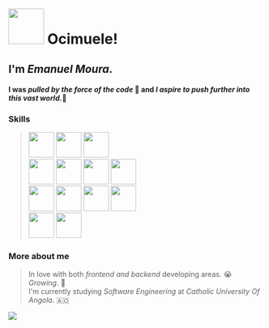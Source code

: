 # <img src="https://media.giphy.com/media/zJ3V6Ot51H8Y0/giphy.gif" height="70" width="70"> Ocimuele! 
## I'm *Emanuel Moura*. 
#### I was *pulled by the force of the code* 🥺 and *I aspire to push further into this vast world*.🥺

### Skills
> <img src="https://cdn.jsdelivr.net/gh/devicons/devicon/icons/react/react-original.svg" width="50" height="50">  <img src="https://cdn.jsdelivr.net/gh/devicons/devicon/icons/redux/redux-original.svg" width="50" height="50">   <img src="https://cdn.jsdelivr.net/gh/devicons/devicon/icons/javascript/javascript-original.svg" width="50" height="50"> <br>
> <img src="https://cdn.jsdelivr.net/gh/devicons/devicon/icons/html5/html5-original.svg" width="50" height="50">  <img src="https://cdn.jsdelivr.net/gh/devicons/devicon/icons/css3/css3-original.svg" width="50" height="50"> <img src="https://cdn.jsdelivr.net/gh/devicons/devicon/icons/sass/sass-original.svg" width="50" height="50">  <img src="https://cdn.jsdelivr.net/gh/devicons/devicon/icons/bootstrap/bootstrap-plain-wordmark.svg" width="50" height="50"> <br>
> <img src="https://cdn.jsdelivr.net/gh/devicons/devicon/icons/c/c-original.svg" width="50" height="50">  <img src="https://cdn.jsdelivr.net/gh/devicons/devicon/icons/java/java-original-wordmark.svg" width="50" height="50">  <img src="https://cdn.jsdelivr.net/gh/devicons/devicon/icons/postgresql/postgresql-original-wordmark.svg" width="50" height="50">   <img src="https://cdn.jsdelivr.net/gh/devicons/devicon/icons/bash/bash-original.svg" width="50" height="50"> <br>
> <img src="https://cdn.jsdelivr.net/gh/devicons/devicon/icons/npm/npm-original-wordmark.svg" width="50" height="50">  <img src="https://cdn.jsdelivr.net/gh/devicons/devicon/icons/git/git-original.svg" width="50" height="50">



### More about me
> In love with both *frontend and backend* developing areas. 😭 <br>
> *Growing*. 🌱 <br>
> I'm currently studying *Software Engineering* at *Catholic University Of Angola*. 🇦🇴


<img src="https://rapidapi.com/blog/wp-content/uploads/2018/06/giphy1.gif">
